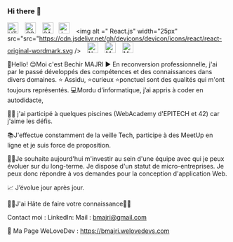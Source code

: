 ### Hi there 👋

<img aligne="left" alt ="HTML5" width="25px" src="https://cdn.jsdelivr.net/gh/devicons/devicon/icons/html5/html5-original.svg" /> &ensp; <img alt ="CSS" width="25px" src="https://cdn.jsdelivr.net/gh/devicons/devicon/icons/css3/css3-original-wordmark.svg" /> &ensp; <img alt ="SASS" width="25px" src="https://cdn.jsdelivr.net/gh/devicons/devicon/icons/sass/sass-original.svg" /> &nbsp; <img alt ="JavaScript" width="25px" src="https://cdn.jsdelivr.net/gh/devicons/devicon/icons/javascript/javascript-original.svg" />  &ensp; <img alt =" React.js"  width="25px" src="src="https://cdn.jsdelivr.net/gh/devicons/devicon/icons/react/react-original-wordmark.svg /> &ensp; <img alt ="NodeJS" width="25px" src="https://cdn.jsdelivr.net/gh/devicons/devicon/icons/nodejs/nodejs-original-wordmark.svg" />  &ensp; <img alt ="MongoDB" width="25px" src="https://cdn.jsdelivr.net/gh/devicons/devicon/icons/mongodb/mongodb-original-wordmark.svg" />  &ensp; <img alt ="MySQL" width="25px" src="https://cdn.jsdelivr.net/gh/devicons/devicon/icons/mysql/mysql-original-wordmark.svg" />


<!--
**Bmajri75/Bmajri75** is a ✨ _special_ ✨ repository because its `README.md` (this file) appears on your GitHub profile.

Here are some ideas to get you started:

- 🔭 I’m currently working on ...
- 🌱 I’m currently learning ...
- 👯 I’m looking to collaborate on ...
- 🤔 I’m looking for help with ...
- 💬 Ask me about ...
- 📫 How to reach me: ...
- 😄 Pronouns: ...
- ⚡ Fun fact: ...
-->

👋Hello!
😊Moi c'est Bechir MAJRI ▶️ En reconversion professionnelle, j'ai par le passé développés des compétences et des connaissances dans divers domaines. 
⭐ Assidu, ⭐curieux ⭐ponctuel sont des qualités qui m'ont toujours représentés.
💻Mordu d’informatique, j’ai appris à coder en autodidacte, 

🏊‍♂️ j'ai participé à quelques piscines (WebAcademy d'EPITECH et 42) car j'aime les défis.

📚J'effectue constamment de la veille Tech, participe à des MeetUp en ligne et je suis force de proposition.

👨‍💻Je souhaite aujourd'hui m'investir au sein d'une équipe avec qui je peux évoluer sur du long-terme.
Je dispose d'un statut de micro-entreprises. 
Je peux donc répondre à vos demandes pour la conception d'application Web.

📈 J’évolue jour après jour.

🤝🏻J'ai Hâte de faire votre connaissance🤝🏻


Contact moi : 
LinkedIn: 
Mail : bmajri@gmail.com

🫶 Ma Page WeLoveDev : https://bmajri.welovedevs.com
